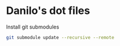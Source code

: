 # Danilo's dot files

Install git submodules

```bash
git submodule update --recursive --remote
```
